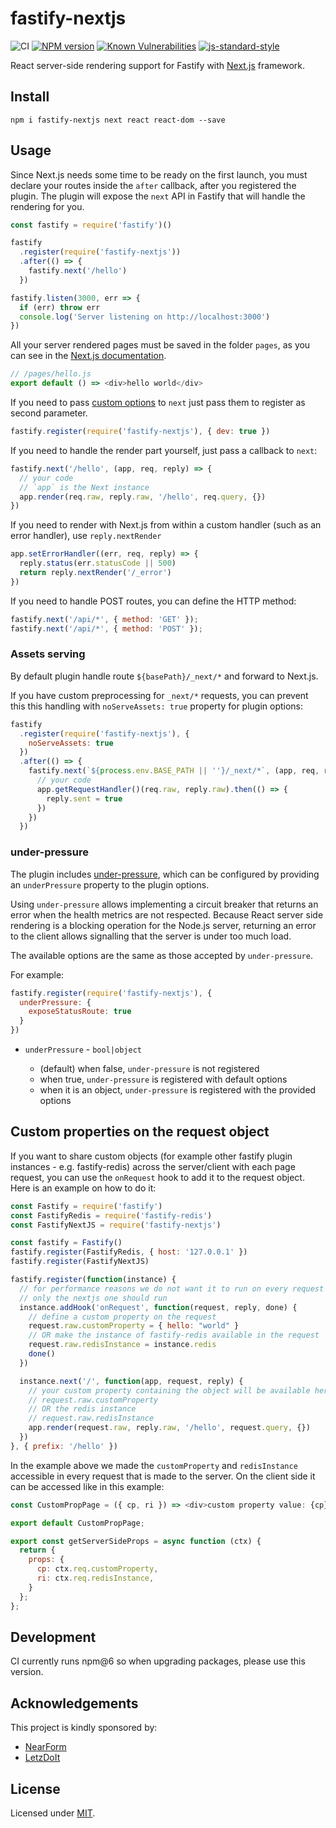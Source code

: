 # fastify-nextjs

![CI](https://github.com/fastify/fastify-nextjs/workflows/CI/badge.svg)
[![NPM version](https://img.shields.io/npm/v/fastify-nextjs.svg?style=flat)](https://www.npmjs.com/package/fastify-nextjs)
[![Known Vulnerabilities](https://snyk.io/test/github/fastify/fastify-nextjs/badge.svg)](https://snyk.io/test/github/fastify/fastify-nextjs)
[![js-standard-style](https://img.shields.io/badge/code%20style-standard-brightgreen.svg?style=flat)](https://standardjs.com/)

React server-side rendering support for Fastify with [Next.js](https://nextjs.org/docs/advanced-features/custom-server) framework.

## Install
```
npm i fastify-nextjs next react react-dom --save
```

## Usage
Since Next.js needs some time to be ready on the first launch, you must declare your routes inside the `after` callback, after you registered the plugin.
The plugin will expose the `next` API in Fastify that will handle the rendering for you.
```js
const fastify = require('fastify')()

fastify
  .register(require('fastify-nextjs'))
  .after(() => {
    fastify.next('/hello')
  })

fastify.listen(3000, err => {
  if (err) throw err
  console.log('Server listening on http://localhost:3000')
})
```

All your server rendered pages must be saved in the folder `pages`, as you can see in the [Next.js documentation](https://nextjs.org/docs/advanced-features/custom-server).
```js
// /pages/hello.js
export default () => <div>hello world</div>
```
If you need to pass [custom options](https://nextjs.org/docs/advanced-features/custom-server) to `next` just pass them to register as second parameter.
```js
fastify.register(require('fastify-nextjs'), { dev: true })
```

If you need to handle the render part yourself, just pass a callback to `next`:
```js
fastify.next('/hello', (app, req, reply) => {
  // your code
  // `app` is the Next instance
  app.render(req.raw, reply.raw, '/hello', req.query, {})
})
```

If you need to render with Next.js from within a custom handler (such as an error handler), use `reply.nextRender`

```js
app.setErrorHandler((err, req, reply) => {
  reply.status(err.statusCode || 500)
  return reply.nextRender('/_error')
})
```

If you need to handle POST routes, you can define the HTTP method:
```js
fastify.next('/api/*', { method: 'GET' });
fastify.next('/api/*', { method: 'POST' });
```

### Assets serving

By default plugin handle route `${basePath}/_next/*` and forward to Next.js.

If you have custom preprocessing for `_next/*` requests, you can prevent this this handling with `noServeAssets: true` property for plugin options:

```js
fastify
  .register(require('fastify-nextjs'), {
    noServeAssets: true
  })
  .after(() => {
    fastify.next(`${process.env.BASE_PATH || ''}/_next/*`, (app, req, reply) => {
      // your code
      app.getRequestHandler()(req.raw, reply.raw).then(() => {
        reply.sent = true
      })
    })
  })
```

### under-pressure

The plugin includes [under-pressure](https://github.com/fastify/under-pressure), which can be configured by providing an `underPressure` property to the plugin options.

Using `under-pressure` allows implementing a circuit breaker that returns an error when the health metrics are not respected.
Because React server side rendering is a blocking operation for the Node.js server, returning an error to the client allows signalling that the server is under too much load.

The available options are the same as those accepted by `under-pressure`.

For example:

```js
fastify.register(require('fastify-nextjs'), {
  underPressure: {
    exposeStatusRoute: true
  }
})
```

- `underPressure` - `bool|object`

  - (default) when false, `under-pressure` is not registered
  - when true, `under-pressure` is registered with default options
  - when it is an object, `under-pressure` is registered with the provided options

## Custom properties on the request object
If you want to share custom objects (for example other fastify plugin instances - e.g. fastify-redis) across the server/client with each page request, you can use the `onRequest` hook to add it to the request object.
Here is an example on how to do it:

```js
const Fastify = require('fastify')
const FastifyRedis = require('fastify-redis')
const FastifyNextJS = require('fastify-nextjs')

const fastify = Fastify()
fastify.register(FastifyRedis, { host: '127.0.0.1' })
fastify.register(FastifyNextJS)

fastify.register(function(instance) {
  // for performance reasons we do not want it to run on every request
  // only the nextjs one should run
  instance.addHook('onRequest', function(request, reply, done) {
    // define a custom property on the request
    request.raw.customProperty = { hello: "world" }
    // OR make the instance of fastify-redis available in the request
    request.raw.redisInstance = instance.redis
    done()
  })

  instance.next('/', function(app, request, reply) {
    // your custom property containing the object will be available here
    // request.raw.customProperty
    // OR the redis instance
    // request.raw.redisInstance
    app.render(request.raw, reply.raw, '/hello', request.query, {})
  })
}, { prefix: '/hello' })
```
In the example above we made the `customProperty` and `redisInstance` accessible in every request that is made to the server. On the client side it can be accessed like in this example:
```js
const CustomPropPage = ({ cp, ri }) => <div>custom property value: {cp} | redis instance: {ri}</div>;

export default CustomPropPage;

export const getServerSideProps = async function (ctx) {
  return {
    props: {
      cp: ctx.req.customProperty,
      ri: ctx.req.redisInstance,
    }
  };
};
```

## Development
CI currently runs npm@6 so when upgrading packages, please use this version.

## Acknowledgements

This project is kindly sponsored by:
- [NearForm](https://nearform.com)
- [LetzDoIt](https://www.letzdoitapp.com/)

## License

Licensed under [MIT](./LICENSE).
